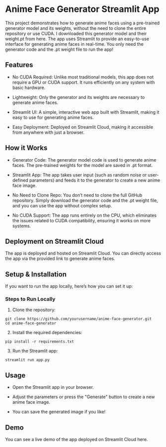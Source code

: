 # Anime Face Generator Streamlit App

This project demonstrates how to generate anime faces using a pre-trained generator model and its weights, without the need to clone the entire repository or use CUDA. I downloaded this generator model and their weight.pt from here. The app uses Streamlit to provide an easy-to-use interface for generating anime faces in real-time. You only need the generator code and the .pt weight file to run the app!

## Features

- No CUDA Required: Unlike most traditional models, this app does not require a GPU or CUDA support. It runs efficiently on any system with basic hardware.
  
- Lightweight: Only the generator and its weights are necessary to generate anime faces.
  
- Streamlit UI: A simple, interactive web app built with Streamlit, making it easy to use for generating anime faces.
  
- Easy Deployment: Deployed on Streamlit Cloud, making it accessible from anywhere with just a browser.
  
## How it Works

- Generator Code: The generator model code is used to generate anime faces. The pre-trained weights for the model are saved in .pt format.
  
- Streamlit App: The app takes user input (such as random noise or user-defined parameters) and feeds it to the generator to create a new anime face image.
  
- No Need to Clone Repo: You don’t need to clone the full GitHub repository. Simply download the generator code and the .pt weight file, and you can use the app without complex setup.
  
- No CUDA Support: The app runs entirely on the CPU, which eliminates the issues related to CUDA compatibility, ensuring it works on more systems.
  
## Deployment on Streamlit Cloud

The app is deployed and hosted on Streamlit Cloud. You can directly access the app via the provided link to generate anime faces.

## Setup & Installation

If you want to run the app locally, here’s how you can set it up:

### Steps to Run Locally

1. Clone the repository:

```
git clone https://github.com/yourusername/anime-face-generator.git
cd anime-face-generator
```

2. Install the required dependencies:

```
pip install -r requirements.txt
```

3. Run the Streamlit app:
   
```
streamlit run app.py
```

## Usage

- Open the Streamlit app in your browser.
  
- Adjust the parameters or press the "Generate" button to create a new anime face image.
  
- You can save the generated image if you like!
## Demo

You can see a live demo of the app deployed on Streamlit Cloud here.
